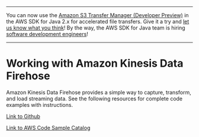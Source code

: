 --------

You can now use the [Amazon S3 Transfer Manager \(Developer Preview\)](https://bit.ly/2WQebiP) in the AWS SDK for Java 2\.x for accelerated file transfers\. Give it a try and [let us know what you think](https://bit.ly/3zT1YYM)\! By the way, the AWS SDK for Java team is hiring [software development engineers](https://github.com/aws/aws-sdk-java-v2/issues/3156)\!

--------

# Working with Amazon Kinesis Data Firehose<a name="examples-firehose"></a>

 Amazon Kinesis Data Firehose provides a simple way to capture, transform, and load streaming data\. See the following resources for complete code examples with instructions\.

 [Link to Github](https://github.com/awsdocs/aws-doc-sdk-examples/tree/master/javav2/example_code/firehose) 

 [Link to AWS Code Sample Catalog](http://docs.aws.amazon.com/code-samples/latest/catalog/code-catalog-javav2-example_code-firehose.html) 